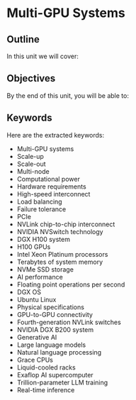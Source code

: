 # Multi-GPU Systems

## Outline
In this unit we will cover:

## Objectives
By the end of this unit, you will be able to:

## Keywords
Here are the extracted keywords:

- Multi-GPU systems
- Scale-up
- Scale-out
- Multi-node
- Computational power
- Hardware requirements
- High-speed interconnect
- Load balancing
- Failure tolerance
- PCIe
- NVLink chip-to-chip interconnect
- NVIDIA NVSwitch technology
- DGX H100 system
- H100 GPUs
- Intel Xeon Platinum processors
- Terabytes of system memory
- NVMe SSD storage
- AI performance
- Floating point operations per second
- DGX OS
- Ubuntu Linux
- Physical specifications
- GPU-to-GPU connectivity
- Fourth-generation NVLink switches
- NVIDIA DGX B200 system
- Generative AI
- Large language models
- Natural language processing
- Grace CPUs
- Liquid-cooled racks
- Exaflop AI supercomputer
- Trillion-parameter LLM training
- Real-time inference